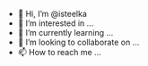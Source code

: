 - 👋 Hi, I’m @isteelka
- 👀 I’m interested in ...
- 🌱 I’m currently learning ...
- 💞️ I’m looking to collaborate on ...
- 📫 How to reach me ...

<!---
isteelka/isteelka is a ✨ special ✨ repository because its `README.md` (this file) appears on your GitHub profile.
You can click the Preview link to take a look at your changes.
--->
